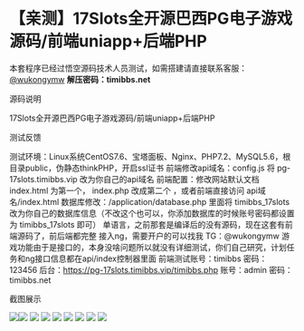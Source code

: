 # 【亲测】17Slots全开源巴西PG电子游戏源码/前端uniapp+后端PHP

本套程序已经过悟空源码技术人员测试，如需搭建请直接联系客服：[@wukongymw](http://t.me/wukongymw)
**解压密码：timibbs.net**

源码说明

17Slots全开源巴西PG电子游戏源码/前端uniapp+后端PHP

测试反馈

测试环境：Linux系统CentOS7.6、宝塔面板、Nginx、PHP7.2、MySQL5.6，根目录public，伪静态thinkPHP，开启ssl证书
前端修改api域名：config.js 将 pg-17slots.timibbs.vip 改为你自己的api域名
前端配置：修改网站默认文档 index.html 为第一个， index.php 改成第二个 ，或者前端直接访问 api域名/index.html
数据库修改：/application/database.php 里面将 timibbs\_17slots 改为你自己的数据库信息（不改这个也可以，你添加数据库的时候账号密码都设置为 timibbs\_17slots 即可）
单语言，之前那套是编译后的没有源码，现在这套有前端源码了，前后端都完整
接入ng，需要开户的可以找我 TG：@wukongymw
游戏功能由于是接口的，本身没啥问题所以就没有详细测试，你们自己研究，计划任务和ng接口信息都在api/index控制器里面
前端测试账号：timibbs
密码：123456
后台：https://pg-17slots.timibbs.vip/timibbs.php
账号：admin
密码：timibbs.net

截图展示

[![](https://wukongymw.com/wp-content/uploads/2024/05/caf5cfa50fe6b5b.png)](https://wukongymw.com/wp-content/uploads/2024/05/caf5cfa50fe6b5b.png)[![](https://wukongymw.com/wp-content/uploads/2024/05/ffde7106369be5a.png)](https://wukongymw.com/wp-content/uploads/2024/05/ffde7106369be5a.png)
[![](https://wukongymw.com/wp-content/uploads/2024/05/449b647eb3b9b57.png)](https://wukongymw.com/wp-content/uploads/2024/05/449b647eb3b9b57.png)
[![](https://wukongymw.com/wp-content/uploads/2024/05/b644869e57c79d0.png)](https://wukongymw.com/wp-content/uploads/2024/05/b644869e57c79d0.png)
[![](https://wukongymw.com/wp-content/uploads/2024/05/0f97caa7c84462d.png)](https://wukongymw.com/wp-content/uploads/2024/05/0f97caa7c84462d.png)
[![](https://wukongymw.com/wp-content/uploads/2024/05/7b5f96690f9e6cd.png)](https://wukongymw.com/wp-content/uploads/2024/05/7b5f96690f9e6cd.png)
[![](https://wukongymw.com/wp-content/uploads/2024/05/f20782f5063478c.png)](https://wukongymw.com/wp-content/uploads/2024/05/f20782f5063478c.png)
[![](https://wukongymw.com/wp-content/uploads/2024/05/679f022cc04ad21.png)](https://wukongymw.com/wp-content/uploads/2024/05/679f022cc04ad21.png)
[![](https://wukongymw.com/wp-content/uploads/2024/05/03f3ae70e8606f6.png)](https://wukongymw.com/wp-content/uploads/2024/05/03f3ae70e8606f6.png)